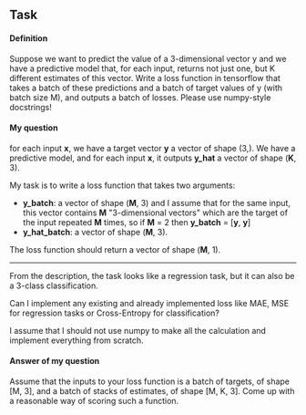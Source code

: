 ## Task

#### Definition

Suppose we want to predict the value of a 3-dimensional vector y and we have a predictive model that, for each input, returns not just one, but K different estimates of this vector. Write a loss function in tensorflow that takes a batch of these predictions and a batch of target values of y (with batch size M), and outputs a batch of losses. Please use numpy-style docstrings!

#### My question

for each input **x**, we have a target vector **y** a vector of shape (3,).
We have a predictive model, and for each input **x**, it outputs **y_hat** a vector of shape (**K**, 3).

My task is to write a loss function that takes two arguments:
- **y_batch**: a vector of shape (**M**, 3) and I assume that for the same input, this vector contains **M** "3-dimensional vectors" which are the target of the input repeated **M** times, so if **M** = 2 then **y_batch** = [**y**, **y**] 
- **y_hat_batch**: a vector of shape (**M**, 3).

The loss function should return a vector of shape (**M**, 1).

---

From the description, the task looks like a regression task, but it can also be a 3-class classification.

Can I implement any existing and already implemented loss like MAE, MSE for regression tasks or Cross-Entropy for classification?

I assume that I should not use numpy to make all the calculation and implement everything from scratch.

#### Answer of my question
Assume that the inputs to your loss function is a batch of targets, of shape [M, 3], and a batch of stacks of estimates, of shape [M, K, 3]. Come up with a reasonable way of scoring such a function.

